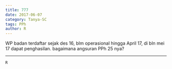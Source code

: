 ```yaml
---
title: 777
date: 2017-06-07
category: Tanya-SC
tags: PPh
author: R
---
```


WP badan terdaftar sejak des 16, blm operasional hingga April 17, di bln mei 17 dapat penghasilan. bagaimana angsuran PPh 25 nya?

---



`R`
